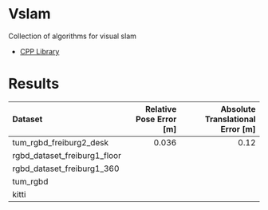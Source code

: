 # Vslam

Collection of algorithms for visual slam


* [CPP Library](src/vslam)

# Results

| Dataset                       | Relative Pose Error [m] | Absolute Translational Error [m] |
| :---                          |                  ---:   |                             ---: |
| tum_rgbd_freiburg2_desk       |                   0.036 |                            0.12  |
| rgbd_dataset_freiburg1_floor  |                   
| rgbd_dataset_freiburg1_360    |   
| tum_rgbd                      |                         |                                  |
| kitti                         |                         |                                  |